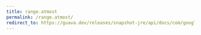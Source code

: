```yaml
---
title: range.atmost
permalink: /range.atmost/
redirect_to: https://guava.dev/releases/snapshot-jre/api/docs/com/google/common/collect/Range.html#atMost-C-
---
```


